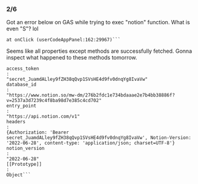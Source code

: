 ### 2/6

Got an error below on GAS while trying to exec "notion" function.
What is even "S"? lol

````Uncaught (in promise) TypeError: S.getDataBase is not a function
at onClick (userCodeAppPanel:162:29967)```
````

Seems like all properties except methods are successfully fetched.
Gonna inspect what happened to these methods tomorrow.

````{access_token: 'secret_JuamdALley9fZH38qQvp1SVsHE4d9fv0dnqYg8IvaVw', headers: {…}, notion_version: '2022-06-28', database_id: 'https://www.notion.so/mw-dm/276b2fdc1e734bdaaae2e7b4bb38886f?v=2537a3d7239c4f8ba98d7e385c4cd702', entry_point: 'https://api.notion.com/v1'}
access_token
:
"secret_JuamdALley9fZH38qQvp1SVsHE4d9fv0dnqYg8IvaVw"
database_id
:
"https://www.notion.so/mw-dm/276b2fdc1e734bdaaae2e7b4bb38886f?v=2537a3d7239c4f8ba98d7e385c4cd702"
entry_point
:
"https://api.notion.com/v1"
headers
:
{Authorization: 'Bearer secret_JuamdALley9fZH38qQvp1SVsHE4d9fv0dnqYg8IvaVw', Notion-Version: '2022-06-28', content-type: 'application/json; charset=UTF-8'}
notion_version
:
"2022-06-28"
[[Prototype]]
:
Object```
````
